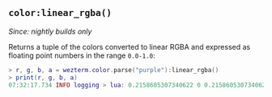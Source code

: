 ## `color:linear_rgba()`

*Since: nightly builds only*

Returns a tuple of the colors converted to linear RGBA and
expressed as floating point numbers in the range `0.0-1.0`:

```lua
> r, g, b, a = wezterm.color.parse("purple"):linear_rgba()
> print(r, g, b, a)
07:32:17.734 INFO logging > lua: 0.2158605307340622 0 0.2158605307340622 1
```

